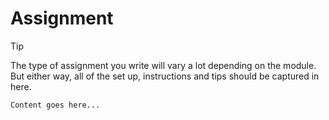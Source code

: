 # Assignment

> [!TIP]
> The type of assignment you write will vary a lot depending on the module. But either way, all of the set up, instructions and tips should be captured in here.

`Content goes here...`
